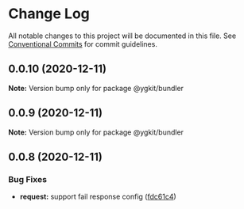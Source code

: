 # Change Log

All notable changes to this project will be documented in this file.
See [Conventional Commits](https://conventionalcommits.org) for commit guidelines.

## 0.0.10 (2020-12-11)

**Note:** Version bump only for package @ygkit/bundler

## 0.0.9 (2020-12-11)

**Note:** Version bump only for package @ygkit/bundler

## 0.0.8 (2020-12-11)

### Bug Fixes

- **request:** support fail response config ([fdc61c4](https://github.com/yugasun/ygkit/commit/fdc61c4ca20b1ee5d294120cb1078af337f6643f))
